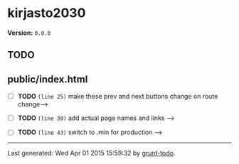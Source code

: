 # kirjasto2030

**Version:** `0.0.0`

## TODO

## public/index.html

-  [ ] **TODO** `(line 25)`  make these prev and next buttons change on route change-->
-  [ ] **TODO** `(line 30)`  add actual page names and links -->
-  [ ] **TODO** `(line 43)`  switch to .min for production -->


* * *

Last generated: Wed Apr 01 2015 15:59:32 by [grunt-todo](https://github.com/leny/grunt-todo).
